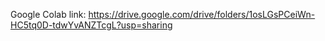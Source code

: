 Google Colab link: https://drive.google.com/drive/folders/1osLGsPCeiWn-HC5tq0D-tdwYvANZTcgL?usp=sharing